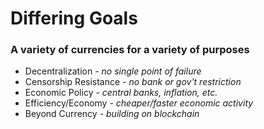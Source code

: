 # Differing Goals
### A variety of currencies for a variety of purposes
<ul>
	<li class="fragment" data-fragment-index="10">
		Decentralization <em class="fragment" data-fragment-index="11"> - no single point of failure</em>
	</li>
	<li class="fragment" data-fragment-index="20">
		Censorship Resistance <em class="fragment" data-fragment-index="21"> - no bank or gov't restriction</em>
	</li>
	<li class="fragment" data-fragment-index="30">
		Economic Policy <em class="fragment" data-fragment-index="31"> - central banks, inflation, etc.</em>
	</li>
	<li class="fragment" data-fragment-index="40">
		Efficiency/Economy <em class="fragment" data-fragment-index="41"> - cheaper/faster economic activity</em>
	</li>
	<li class="fragment" data-fragment-index="50">
		Beyond Currency <em class="fragment" data-fragment-index="51"> - building on blockchain</em>
	</li>
</ul>


